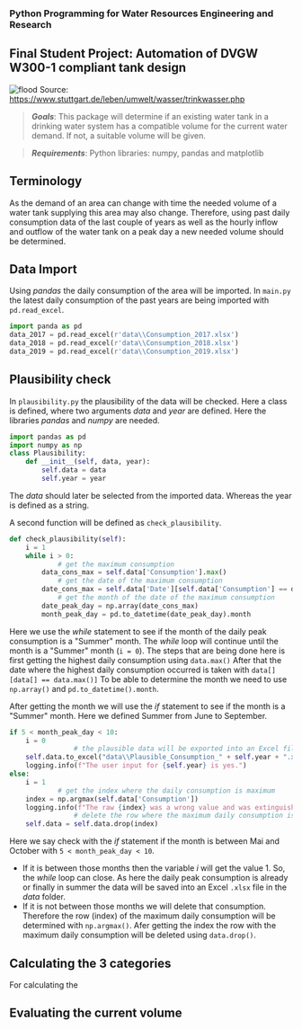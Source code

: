 ### Python Programming for Water Resources Engineering and Research

## Final Student Project: Automation of DVGW W300-1 compliant tank design

![flood](https://www.stuttgart.de/leben/umwelt/wasser/trinkwasser.php.media/274485/ausschnitt-hochbehaelter.jpg.scaled/932464ec1764f8644c24b343c4cd7baf.jpg)
Source: https://www.stuttgart.de/leben/umwelt/wasser/trinkwasser.php

>   ***Goals***: This package will determine if an existing water tank in a drinking water system has a compatible volume for the current water demand.
> If not, a suitable volume will be given.

>   ***Requirements***: Python libraries: numpy, pandas and matplotlib 

## Terminology
As the demand of an area can change with time the needed volume of a water 
tank supplying this area may also change. Therefore, using past daily consumption 
data of the last couple of years as well as the hourly inflow and outflow of the 
water tank on a peak day a new needed volume should be determined.

## Data Import
Using *pandas* the daily consumption of the area will be imported. In `main.py` the latest daily consumption of the past years are being imported with `pd.read_excel`.
```python
import panda as pd
data_2017 = pd.read_excel(r'data\\Consumption_2017.xlsx')
data_2018 = pd.read_excel(r'data\\Consumption_2018.xlsx')
data_2019 = pd.read_excel(r'data\\Consumption_2019.xlsx')
```

## Plausibility check
In `plausibility.py` the plausibility of the data will be checked. 
Here a class is defined, where two arguments *data* and *year* are defined.
Here the libraries *pandas* and *numpy* are needed.
```python
import pandas as pd
import numpy as np
class Plausibility:
    def __init__(self, data, year):
        self.data = data
        self.year = year
```
The *data* should later be selected from the imported data. Whereas the year is defined as a string.

A second function will be defined as `check_plausibility`.
```python
def check_plausibility(self):
    i = 1
    while i > 0:
            # get the maximum consumption
        data_cons_max = self.data['Consumption'].max()
            # get the date of the maximum consumption
        date_cons_max = self.data['Date'][self.data['Consumption'] == data_cons_max]
            # get the month of the date of the maximum consumption
        date_peak_day = np.array(date_cons_max)
        month_peak_day = pd.to_datetime(date_peak_day).month
```
Here we use the *while* statement to see if the month of the daily peak consumption is a "Summer" month. 
The *while* loop will continue until the month is a "Summer" month (`i = 0`).
The steps that are being done here is first getting the highest daily consumption using `data.max()`
After that the date where the highest daily consumption occurred is taken with `data[][data[] == data.max()]`
To be able to determine the month we need to use `np.array()` and `pd.to_datetime().month`.

After getting the month we will use the *if* statement to see if the month is a "Summer" month.
Here we defined Summer from June to September.
```python
if 5 < month_peak_day < 10:
    i = 0
                # the plausible data will be exported into an Excel file
    self.data.to_excel("data\\Plausible_Consumption_" + self.year + ".xlsx", index=False)
    logging.info(f"The user input for {self.year} is yes.")
else:
    i = 1
            # get the index where the daily consumption is maximum
    index = np.argmax(self.data['Consumption'])
    logging.info(f"The raw {index} was a wrong value and was extinguished.")
                # delete the row where the maximum daily consumption is located
    self.data = self.data.drop(index)
```
Here we say check with the *if* statement if the month is between Mai and October with `5 < month_peak_day < 10`.
- If it is between those months then the variable *i* will get the value 1. So, the *while* loop can close. 
  As here the daily peak consumption is already or finally in summer the data will be saved into an Excel `.xlsx` file in the *data* folder.
- If it is not between those months we will delete that consumption. Therefore the row (index) of the maximum daily consumption will be determined with `np.argmax()`.
  Afer getting the index the row with the maximum daily consumption will be deleted using `data.drop()`.


## Calculating the 3 categories
For calculating the 

## Evaluating the current volume

